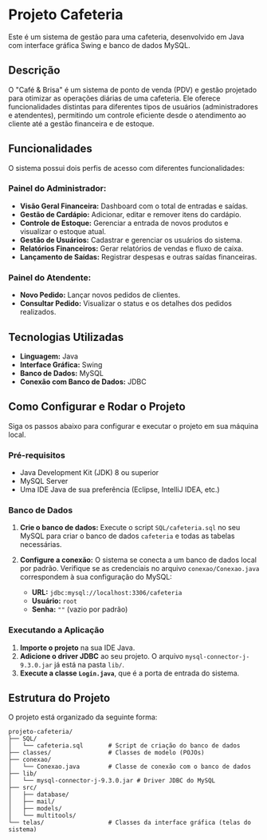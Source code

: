 # Projeto Cafeteria

Este é um sistema de gestão para uma cafeteria, desenvolvido em Java com interface gráfica Swing e banco de dados MySQL.

## Descrição

O "Café & Brisa" é um sistema de ponto de venda (PDV) e gestão projetado para otimizar as operações diárias de uma cafeteria. Ele oferece funcionalidades distintas para diferentes tipos de usuários (administradores e atendentes), permitindo um controle eficiente desde o atendimento ao cliente até a gestão financeira e de estoque.

## Funcionalidades

O sistema possui dois perfis de acesso com diferentes funcionalidades:

### Painel do Administrador:

  * **Visão Geral Financeira:** Dashboard com o total de entradas e saídas.
  * **Gestão de Cardápio:** Adicionar, editar e remover itens do cardápio.
  * **Controle de Estoque:** Gerenciar a entrada de novos produtos e visualizar o estoque atual.
  * **Gestão de Usuários:** Cadastrar e gerenciar os usuários do sistema.
  * **Relatórios Financeiros:** Gerar relatórios de vendas e fluxo de caixa.
  * **Lançamento de Saídas:** Registrar despesas e outras saídas financeiras.

### Painel do Atendente:

  * **Novo Pedido:** Lançar novos pedidos de clientes.
  * **Consultar Pedido:** Visualizar o status e os detalhes dos pedidos realizados.

## Tecnologias Utilizadas

  * **Linguagem:** Java
  * **Interface Gráfica:** Swing
  * **Banco de Dados:** MySQL
  * **Conexão com Banco de Dados:** JDBC

## Como Configurar e Rodar o Projeto

Siga os passos abaixo para configurar e executar o projeto em sua máquina local.

### Pré-requisitos

  * Java Development Kit (JDK) 8 ou superior
  * MySQL Server
  * Uma IDE Java de sua preferência (Eclipse, IntelliJ IDEA, etc.)

### Banco de Dados

1.  **Crie o banco de dados:** Execute o script `SQL/cafeteria.sql` no seu MySQL para criar o banco de dados `cafeteria` e todas as tabelas necessárias.

2.  **Configure a conexão:** O sistema se conecta a um banco de dados local por padrão. Verifique se as credenciais no arquivo `conexao/Conexao.java` correspondem à sua configuração do MySQL:

      * **URL:** `jdbc:mysql://localhost:3306/cafeteria`
      * **Usuário:** `root`
      * **Senha:** `""` (vazio por padrão)

### Executando a Aplicação

1.  **Importe o projeto** na sua IDE Java.
2.  **Adicione o driver JDBC** ao seu projeto. O arquivo `mysql-connector-j-9.3.0.jar` já está na pasta `lib/`.
3.  **Execute a classe `Login.java`**, que é a porta de entrada do sistema.

## Estrutura do Projeto

O projeto está organizado da seguinte forma:

```
projeto-cafeteria/
├── SQL/
│   └── cafeteria.sql       # Script de criação do banco de dados
├── classes/                # Classes de modelo (POJOs)
├── conexao/
│   └── Conexao.java        # Classe de conexão com o banco de dados
├── lib/
│   └── mysql-connector-j-9.3.0.jar # Driver JDBC do MySQL
├── src/
│   ├── database/
│   ├── mail/
│   ├── models/
│   └── multitools/
└── telas/                  # Classes da interface gráfica (telas do sistema)
```

